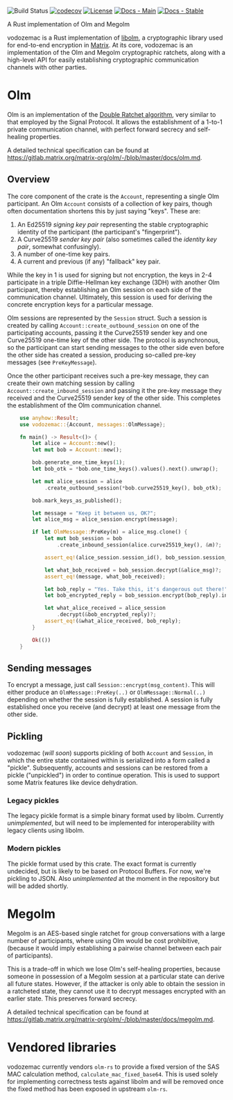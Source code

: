 ![Build Status](https://img.shields.io/github/workflow/status/matrix-org/vodozemac/CI?style=flat-square)
[![codecov](https://img.shields.io/codecov/c/github/matrix-org/vodozemac/main.svg?style=flat-square)](https://codecov.io/gh/matrix-org/vodozemac)
[![License](https://img.shields.io/badge/License-Apache%202.0-yellowgreen.svg?style=flat-square)](https://opensource.org/licenses/Apache-2.0)
[![Docs - Main](https://img.shields.io/badge/docs-main-blue.svg?style=flat-square)](https://matrix-org.github.io/vodozemac/vodozemac/index.html)
[![Docs - Stable](https://img.shields.io/crates/v/vodozemac?color=blue&label=docs&style=flat-square)](https://docs.rs/vodozemac)

A Rust implementation of Olm and Megolm

vodozemac is a Rust implementation of
[libolm](https://gitlab.matrix.org/matrix-org/olm), a cryptographic library
used for end-to-end encryption in [Matrix](https://matrix.org). At its core,
vodozemac is an implementation of the Olm and Megolm cryptographic ratchets,
along with a high-level API for easily establishing cryptographic communication
channels with other parties.

# Olm

Olm is an implementation of the [Double Ratchet
algorithm](https://whispersystems.org/docs/specifications/doubleratchet/), very
similar to that employed by the Signal Protocol. It allows the establishment of
a 1-to-1 private communication channel, with perfect forward secrecy and
self-healing properties.

A detailed technical specification can be found at
<https://gitlab.matrix.org/matrix-org/olm/-/blob/master/docs/olm.md>.

## Overview

The core component of the crate is the `Account`, representing a single Olm
participant. An Olm `Account` consists of a collection of key pairs, though
often documentation shortens this by just saying "keys". These are:

1. An Ed25519 *signing key pair* representing the stable cryptographic identity
   of the participant (the participant's "fingerprint").
2. A Curve25519 *sender key pair* (also sometimes called the *identity key
   pair*, somewhat confusingly).
3. A number of one-time key pairs.
4. A current and previous (if any) "fallback" key pair.

While the key in 1 is used for signing but not encryption, the keys in 2-4
participate in a triple Diffie-Hellman key exchange (3DH) with another Olm
participant, thereby establishing an Olm session on each side of the
communication channel. Ultimately, this session is used for deriving the
concrete encryption keys for a particular message.

Olm sessions are represented by the `Session` struct. Such a session is created
by calling `Account::create_outbound_session` on one of the participating
accounts, passing it the Curve25519 sender key and one Curve25519 one-time key
of the other side. The protocol is asynchronous, so the participant can start
sending messages to the other side even before the other side has created
a session, producing so-called pre-key messages (see `PreKeyMessage`).

Once the other participant receives such a pre-key message, they can create
their own matching session by calling `Account::create_inbound_session` and
passing it the pre-key message they received and the Curve25519 sender key of
the other side. This completes the establishment of the Olm communication
channel.

```rust
    use anyhow::Result;
    use vodozemac::{Account, messages::OlmMessage};

    fn main() -> Result<()> {
        let alice = Account::new();
        let mut bob = Account::new();

        bob.generate_one_time_keys(1);
        let bob_otk = *bob.one_time_keys().values().next().unwrap();

        let mut alice_session = alice
            .create_outbound_session(*bob.curve25519_key(), bob_otk);

        bob.mark_keys_as_published();

        let message = "Keep it between us, OK?";
        let alice_msg = alice_session.encrypt(message);

        if let OlmMessage::PreKey(m) = alice_msg.clone() {
            let mut bob_session = bob
                .create_inbound_session(alice.curve25519_key(), &m)?;

            assert_eq!(alice_session.session_id(), bob_session.session_id());

            let what_bob_received = bob_session.decrypt(&alice_msg)?;
            assert_eq!(message, what_bob_received);

            let bob_reply = "Yes. Take this, it's dangerous out there!";
            let bob_encrypted_reply = bob_session.encrypt(bob_reply).into();

            let what_alice_received = alice_session
                .decrypt(&bob_encrypted_reply)?;
            assert_eq!(&what_alice_received, bob_reply);
        }

        Ok(())
    }
```

## Sending messages

To encrypt a message, just call `Session::encrypt(msg_content)`. This will
either produce an `OlmMessage::PreKey(..)` or `OlmMessage::Normal(..)`
depending on whether the session is fully established. A session is fully
established once you receive (and decrypt) at least one message from the other
side.

## Pickling

vodozemac (*will soon*) supports pickling of both `Account` and `Session`, in
which the entire state contained within is serialized into a form called
a "pickle". Subsequently, accounts and sessions can be restored from a pickle
("unpickled") in order to continue operation. This is used to support some
Matrix features like device dehydration.

### Legacy pickles

The legacy pickle format is a simple binary format used by libolm. Currently
*unimplemented*, but will need to be implemented for interoperability with
legacy clients using libolm.

### Modern pickles

The pickle format used by this crate. The exact format is currently undecided,
but is likely to be based on Protocol Buffers. For now, we're pickling to JSON.
Also *unimplemented* at the moment in the repository but will be added shortly.

# Megolm

Megolm is an AES-based single ratchet for group conversations with a large
number of participants, where using Olm would be cost prohibitive, (because it
would imply establishing a pairwise channel between each pair of participants).

This is a trade-off in which we lose Olm's self-healing properties, because
someone in possession of a Megolm session at a particular state can derive all
future states. However, if the attacker is only able to obtain the session in
a ratcheted state, they cannot use it to decrypt messages encrypted with an
earlier state. This preserves forward secrecy.

A detailed technical specification can be found at
<https://gitlab.matrix.org/matrix-org/olm/-/blob/master/docs/megolm.md>.

# Vendored libraries

vodozemac currently vendors `olm-rs` to provide a fixed version of the SAS MAC
calculation method, `calculate_mac_fixed_base64`. This is used solely for
implementing correctness tests against libolm and will be removed once the
fixed method has been exposed in upstream `olm-rs`.
